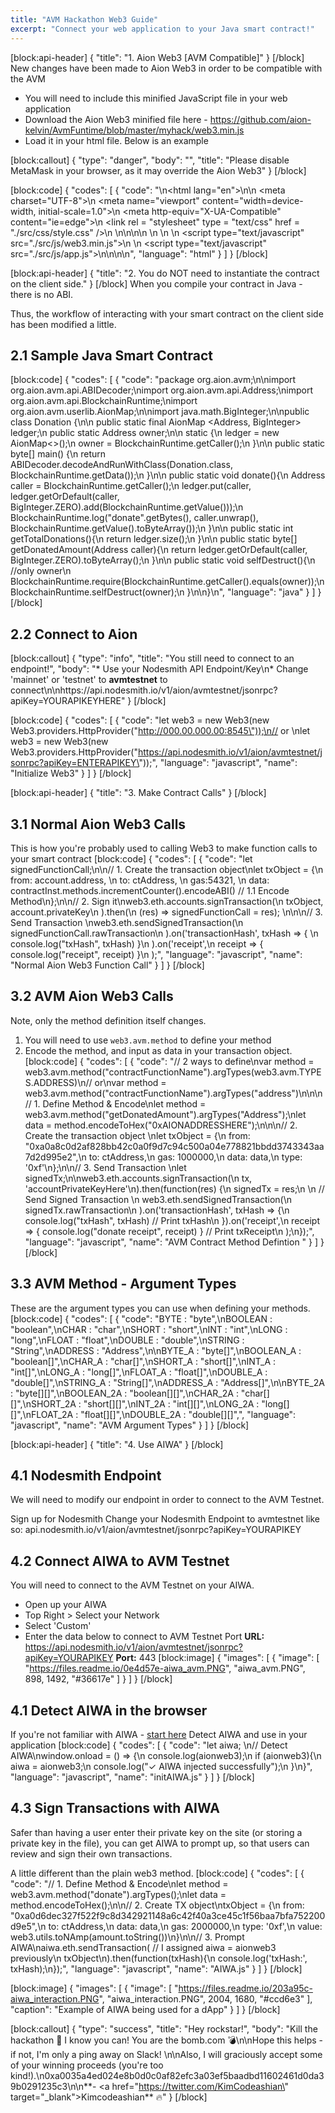 ```yaml
---
title: "AVM Hackathon Web3 Guide"
excerpt: "Connect your web application to your Java smart contract!"
---
```

[block:api-header]
{
  "title": "1. Aion Web3 [AVM Compatible]"
}
[/block]
New changes have been made to Aion Web3 in order to be compatible with the AVM

* You will need to include this minified JavaScript file in your web application 
* Download the Aion Web3 minified file here - https://github.com/aion-kelvin/AvmFuntime/blob/master/myhack/web3.min.js
* Load it in your html file. Below is an example

[block:callout]
{
  "type": "danger",
  "body": "",
  "title": "Please disable MetaMask in your browser, as it may override the Aion Web3"
}
[/block]

[block:code]
{
  "codes": [
    {
      "code": "<!DOCTYPE html>\n<html lang=\"en\">\n<head>\n  <meta charset=\"UTF-8\">\n  <meta name=\"viewport\" content=\"width=device-width, initial-scale=1.0\">\n  <meta http-equiv=\"X-UA-Compatible\" content=\"ie=edge\">\n  <link rel = \"stylesheet\" type = \"text/css\" href = \"./src/css/style.css\" />\n  <title>Document</title>\n\n</head>\n<body>\n  <!-- BODY GOES HERE -->\n  \n  <!-- aion web3 avm file -->\n  <script type=\"text/javascript\" src=\"./src/js/web3.min.js\"></script>\n  <!-- application JS file -->\n  <script type=\"text/javascript\" src=\"./src/js/app.js\"></script>\n\n</body>\n</html>\n",
      "language": "html"
    }
  ]
}
[/block]

[block:api-header]
{
  "title": "2. You do NOT need to instantiate the contract on the client side."
}
[/block]
When you compile your contract in Java - there is no ABI. 

Thus, the workflow of interacting with your smart contract on the client side has been modified a little. 
## 2.1 Sample Java Smart Contract
[block:code]
{
  "codes": [
    {
      "code": "package org.aion.avm;\n\nimport org.aion.avm.api.ABIDecoder;\nimport org.aion.avm.api.Address;\nimport org.aion.avm.api.BlockchainRuntime;\nimport org.aion.avm.userlib.AionMap;\n\nimport java.math.BigInteger;\n\npublic class Donation {\n\n    public static final AionMap <Address, BigInteger> ledger;\n    public static Address owner;\n\n    static {\n        ledger = new AionMap<>();\n        owner = BlockchainRuntime.getCaller();\n    }\n\n    public static byte[] main() {\n        return ABIDecoder.decodeAndRunWithClass(Donation.class, BlockchainRuntime.getData());\n    }\n\n    public static void donate(){\n        Address caller = BlockchainRuntime.getCaller();\n        ledger.put(caller, ledger.getOrDefault(caller, BigInteger.ZERO).add(BlockchainRuntime.getValue()));\n        BlockchainRuntime.log(\"donate\".getBytes(), caller.unwrap(), BlockchainRuntime.getValue().toByteArray());\n    }\n\n    public static int getTotalDonations(){\n        return ledger.size();\n    }\n\n    public static byte[] getDonatedAmount(Address caller){\n        return ledger.getOrDefault(caller, BigInteger.ZERO).toByteArray();\n    }\n\n    public static void selfDestruct(){\n        //only owner\n        BlockchainRuntime.require(BlockchainRuntime.getCaller().equals(owner));\n        BlockchainRuntime.selfDestruct(owner);\n    }\n\n}\n",
      "language": "java"
    }
  ]
}
[/block]
## 2.2 Connect to Aion 
[block:callout]
{
  "type": "info",
  "title": "You still need to connect to an endpoint!",
  "body": "* Use your Nodesmith API Endpoint/Key\n* Change 'mainnet' or 'testnet' to **avmtestnet** to connect\n\nhttps://api.nodesmith.io/v1/aion/avmtestnet/jsonrpc?apiKey=YOURAPIKEYHERE"
}
[/block]

[block:code]
{
  "codes": [
    {
      "code": "let web3 = new Web3(new Web3.providers.HttpProvider(\"http://000.00.000.00:8545\"));\n// or \nlet web3 = new Web3(new Web3.providers.HttpProvider(\"https://api.nodesmith.io/v1/aion/avmtestnet/jsonrpc?apiKey=ENTERAPIKEY\"));",
      "language": "javascript",
      "name": "Initialize Web3"
    }
  ]
}
[/block]

[block:api-header]
{
  "title": "3. Make Contract Calls"
}
[/block]

## 3.1 Normal Aion Web3 Calls
This is how you're probably used to calling Web3 to make function calls to your smart contract
[block:code]
{
  "codes": [
    {
      "code": "let signedFunctionCall;\n\n// 1. Create the transaction object\nlet txObject = {\n    from: account.address, \n    to: ctAddress, \n    gas:54321, \n    data: contractInst.methods.incrementCounter().encodeABI() // 1.1 Encode Method\n};\n\n// 2. Sign it\nweb3.eth.accounts.signTransaction(\n    txObject, account.privateKey\n  ).then(\n    (res) => signedFunctionCall = res); \n\n\n// 3. Send Transaction \nweb3.eth.sendSignedTransaction(\n    signedFunctionCall.rawTransaction\n    ).on('transactionHash', txHash => { \n      console.log(\"txHash\", txHash) }\n    ).on('receipt',\n      receipt => { console.log(\"receipt\", receipt) }\n    );",
      "language": "javascript",
      "name": "Normal Aion Web3 Function Call"
    }
  ]
}
[/block]
## 3.2 AVM Aion Web3 Calls
Note, only the method definition itself changes. 
1. You will need to use `web3.avm.method` to define your method
2. Encode the method, and input as data in your transaction object. 
[block:code]
{
  "codes": [
    {
      "code": "// 2 ways to define\nvar method = web3.avm.method(\"contractFunctionName\").argTypes(web3.avm.TYPES.ADDRESS)\n// or\nvar method = web3.avm.method(\"contractFunctionName\").argTypes(\"address\")\n\n\n// 1. Define Method & Encode\nlet method = web3.avm.method(\"getDonatedAmount\").argTypes(\"Address\");\nlet data = method.encodeToHex(\"0xAIONADDRESSHERE\");\n\n\n// 2. Create the transaction object \nlet txObject = {\n  from: \"0xa0a8c0d2af828bb42c0a0f9d7c94c500a04e778821bbdd3743343aa7d2d995e2\",\n  to: ctAddress,\n  gas: 1000000,\n  data: data,\n  type: '0xf'\n};\n\n// 3. Send Transaction \nlet signedTx;\n\nweb3.eth.accounts.signTransaction(\n  tx, 'accountPrivateKeyHere'\n).then(function(res) {\n  signedTx = res;\n  \n  // Send Signed Transaction \n  web3.eth.sendSignedTransaction(\n    signedTx.rawTransaction\n  ).on('transactionHash', txHash => {\n    console.log(\"txHash\", txHash) // Print txHash\n  }).on('receipt',\n    receipt => { console.log(\"donate receipt\", receipt) } // Print txReceipt\n  );\n});",
      "language": "javascript",
      "name": "AVM Contract Method Defintion "
    }
  ]
}
[/block]
## 3.3 AVM Method - Argument Types 
These are the argument types you can use when defining your methods.
[block:code]
{
  "codes": [
    {
      "code": "BYTE : \"byte\",\nBOOLEAN : \"boolean\",\nCHAR : \"char\",\nSHORT : \"short\",\nINT : \"int\",\nLONG : \"long\",\nFLOAT : \"float\",\nDOUBLE : \"double\",\nSTRING : \"String\",\nADDRESS : \"Address\",\n\nBYTE_A : \"byte[]\",\nBOOLEAN_A : \"boolean[]\",\nCHAR_A : \"char[]\",\nSHORT_A : \"short[]\",\nINT_A : \"int[]\",\nLONG_A : \"long[]\",\nFLOAT_A : \"float[]\",\nDOUBLE_A : \"double[]\",\nSTRING_A : \"String[]\",\nADDRESS_A : \"Address[]\",\n\nBYTE_2A : \"byte[][]\",\nBOOLEAN_2A : \"boolean[][]\",\nCHAR_2A : \"char[][]\",\nSHORT_2A : \"short[][]\",\nINT_2A : \"int[][]\",\nLONG_2A : \"long[][]\",\nFLOAT_2A : \"float[][]\",\nDOUBLE_2A : \"double[][]\",",
      "language": "javascript",
      "name": "AVM Argument Types"
    }
  ]
}
[/block]

[block:api-header]
{
  "title": "4. Use AIWA"
}
[/block]
## 4.1 Nodesmith Endpoint
We will need to modify our endpoint in order to connect to the AVM Testnet.

Sign up for Nodesmith
Change your Nodesmith Endpoint to avmtestnet like so:
api.nodesmith.io/v1/aion/avmtestnet/jsonrpc?apiKey=YOURAPIKEY
## 4.2 Connect AIWA to AVM Testnet

You will need to connect to the AVM Testnet on your AIWA. 
* Open up your AIWA
* Top Right > Select your Network
* Select 'Custom'
* Enter the data below to connect to AVM Testnet Port
**URL:** https://api.nodesmith.io/v1/aion/avmtestnet/jsonrpc?apiKey=YOURAPIKEY
**Port:** 443
[block:image]
{
  "images": [
    {
      "image": [
        "https://files.readme.io/0e4d57e-aiwa_avm.PNG",
        "aiwa_avm.PNG",
        898,
        1492,
        "#36617e"
      ]
    }
  ]
}
[/block]
## 4.1 Detect AIWA in the browser

If you're not familiar with AIWA - [start here](doc:aiwa) 
Detect AIWA and use in your application
[block:code]
{
  "codes": [
    {
      "code": "let aiwa; \n// Detect AIWA\nwindow.onload = () => {\n  console.log(aionweb3);\n  if (aionweb3){\n    aiwa = aionweb3;\n    console.log(\"✓ AIWA injected successfully\");\n  }\n}",
      "language": "javascript",
      "name": "initAIWA.js"
    }
  ]
}
[/block]
## 4.3 Sign Transactions with AIWA

Safer than having a user enter their private key on the site (or storing a private key in the file), you can get AIWA to prompt up, so that users can review and sign their own transactions.

A little different than the plain web3 method.
[block:code]
{
  "codes": [
    {
      "code": "// 1. Define Method & Encode\nlet method = web3.avm.method(\"donate\").argTypes();\nlet data = method.encodeToHex();\n\n// 2. Create TX object\ntxObject = {\n  from: \"0xa0d6dec327f522f9c8d342921148a6c42f40a3ce45c1f56baa7bfa752200d9e5\",\n  to: ctAddress,\n  data: data,\n  gas: 2000000,\n  type: '0xf',\n  value: web3.utils.toNAmp(amount.toString())\n}\n\n// 3. Prompt AIWA\naiwa.eth.sendTransaction( // I assigned aiwa = aionweb3 previously\n  txObject\n).then(function(txHash){\n  console.log('txHash:', txHash);\n});",
      "language": "javascript",
      "name": "AIWA.js"
    }
  ]
}
[/block]

[block:image]
{
  "images": [
    {
      "image": [
        "https://files.readme.io/203a95c-aiwa_interaction.PNG",
        "aiwa_interaction.PNG",
        2004,
        1680,
        "#ccd6e3"
      ],
      "caption": "Example of AIWA being used for a dApp"
    }
  ]
}
[/block]

[block:callout]
{
  "type": "success",
  "title": "Hey rockstar!",
  "body": "Kill the hackathon :gun: I know you can! You are the bomb.com :bomb:\n\nHope this helps - if not, I'm only a ping away on Slack! \n\nAlso, I will graciously accept some of your winning proceeds (you're too kind!).\n0xa0035a4ed024e8b0d0c0af82efc3a03ef5baadbd11602461d0da39b0291235c3\n\n**- <a href=\"https://twitter.com/KimCodeashian\" target=\"_blank\">Kimcodeashian</a>** :fire:"
}
[/block]
